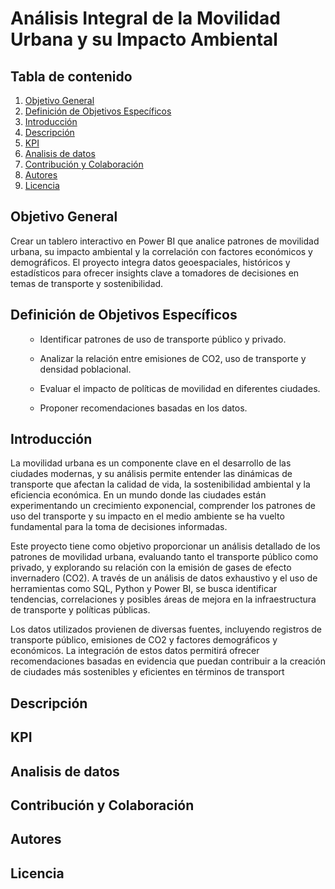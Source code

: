 # Análisis Integral de la Movilidad Urbana y su Impacto Ambiental

## Tabla de contenido
1. [Objetivo General](#Objetivo-General)
2. [Definición de Objetivos Específicos](#Definición-de-Objetivos-Específicos)
3. [Introducción](#Introducción)
4. [Descripción](#Descripción)
5. [KPI](#KPI)
6. [Analisis de datos](#Analisis-de-datos)
7. [Contribución y Colaboración](#Contribución-y-Colaboración)
8. [Autores](#Autores)
9. [Licencia](#Licencia)

## Objetivo General
Crear un tablero interactivo en Power BI que analice patrones de movilidad urbana, su impacto ambiental y la correlación con factores económicos y demográficos. El proyecto integra datos geoespaciales, históricos y estadísticos para ofrecer insights clave a tomadores de decisiones en temas de transporte y sostenibilidad.

## Definición de Objetivos Específicos
<ol>
  <ul>
    <li>Identificar patrones de uso de transporte público y privado.</li>
  </ul>
  <ul>
    <li>Analizar la relación entre emisiones de CO2, uso de transporte y densidad poblacional.</li>
  </ul>
  <ul>
    <li>Evaluar el impacto de políticas de movilidad en diferentes ciudades.</li>
  </ul>
  <ul>
    <li>Proponer recomendaciones basadas en los datos.</li>
  </ul>
</ol>

## Introducción
La movilidad urbana es un componente clave en el desarrollo de las ciudades modernas, y su análisis permite entender las dinámicas de transporte que afectan la calidad de vida, la sostenibilidad ambiental y la eficiencia económica. En un mundo donde las ciudades están experimentando un crecimiento exponencial, comprender los patrones de uso del transporte y su impacto en el medio ambiente se ha vuelto fundamental para la toma de decisiones informadas.

Este proyecto tiene como objetivo proporcionar un análisis detallado de los patrones de movilidad urbana, evaluando tanto el transporte público como privado, y explorando su relación con la emisión de gases de efecto invernadero (CO2). A través de un análisis de datos exhaustivo y el uso de herramientas como SQL, Python y Power BI, se busca identificar tendencias, correlaciones y posibles áreas de mejora en la infraestructura de transporte y políticas públicas.

Los datos utilizados provienen de diversas fuentes, incluyendo registros de transporte público, emisiones de CO2 y factores demográficos y económicos. La integración de estos datos permitirá ofrecer recomendaciones basadas en evidencia que puedan contribuir a la creación de ciudades más sostenibles y eficientes en términos de transport

## Descripción

## KPI

## Analisis de datos

## Contribución y Colaboración

## Autores

## Licencia
